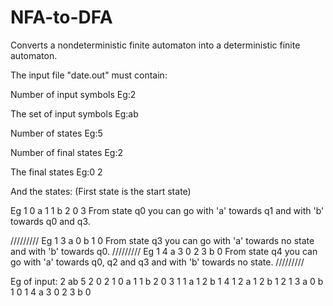 # NFA-to-DFA
Converts a nondeterministic finite automaton into a deterministic finite automaton.


The input file "date.out" must contain:

Number of input symbols
Eg:2

The set of input symbols
Eg:ab

Number of states
Eg:5

Number of final states
Eg:2

The final states
Eg:0 2

And the states:
(First state is the start state)

Eg
  1 0     a 1 1           b 2 0 3
  From state q0 you can go with 'a' towards q1 and with 'b' towards q0 and q3.

  /////////
Eg
  1 3     a 0             b 1 0
  From state q3 you can go with 'a' towards no state and with 'b' towards q0.
  /////////
Eg
  1 4     a 3 0 2 3       b 0
  From state q4 you can go with 'a' towards q0, q2 and q3 and with 'b' towards no state.
  /////////

 Eg of input:
2
ab
5
2 0 2
1 0     a 1 1           b 2 0 3
1 1     a 1 2           b 1 4
1 2     a 1 2           b 1 2
1 3     a 0             b 1 0
1 4     a 3 0 2 3       b 0
